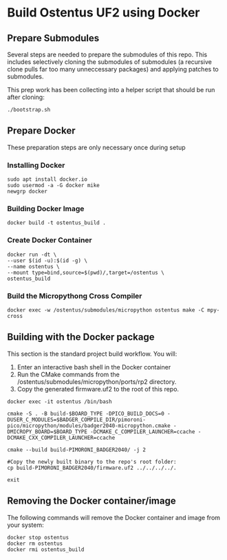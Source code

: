 # Build Ostentus UF2 using Docker

## Prepare Submodules

Several steps are needed to prepare the submodules of this repo. This includes
selectively cloning the submodules of submodules (a recursive clone pulls far
too many unneccessary packages) and applying patches to submodules.

This prep work has been collecting into a helper script that should be run after
cloning:

```shell
./bootstrap.sh
```

## Prepare Docker

These preparation steps are only necessary once during setup

### Installing Docker

```shell
sudo apt install docker.io
sudo usermod -a -G docker mike
newgrp docker
```

### Building Docker Image

```shell
docker build -t ostentus_build .
```

### Create Docker Container

```shell
docker run -dt \
--user $(id -u):$(id -g) \
--name ostentus \
--mount type=bind,source=$(pwd)/,target=/ostentus \
ostentus_build
```

### Build the Micropythong Cross Compiler

```shell
docker exec -w /ostentus/submodules/micropython ostentus make -C mpy-cross
```

## Building with the Docker package

This section is the standard project build workflow. You will:

1. Enter an interactive bash shell in the Docker container
2. Run the CMake commands from the /ostentus/submodules/micropython/ports/rp2
   directory.
3. Copy the generated firmware.uf2 to the root of this repo.

```shell
docker exec -it ostentus /bin/bash

cmake -S . -B build-$BOARD_TYPE -DPICO_BUILD_DOCS=0 -DUSER_C_MODULES=$BADGER_COMPILE_DIR/pimoroni-pico/micropython/modules/badger2040-micropython.cmake -DMICROPY_BOARD=$BOARD_TYPE -DCMAKE_C_COMPILER_LAUNCHER=ccache -DCMAKE_CXX_COMPILER_LAUNCHER=ccache

cmake --build build-PIMORONI_BADGER2040/ -j 2

#Copy the newly built binary to the repo's root folder:
cp build-PIMORONI_BADGER2040/firmware.uf2 ../../../../.

exit
```

## Removing the Docker container/image

The following commands will remove the Docker container and image from your
system:

```shell
docker stop ostentus
docker rm ostentus
docker rmi ostentus_build
```
